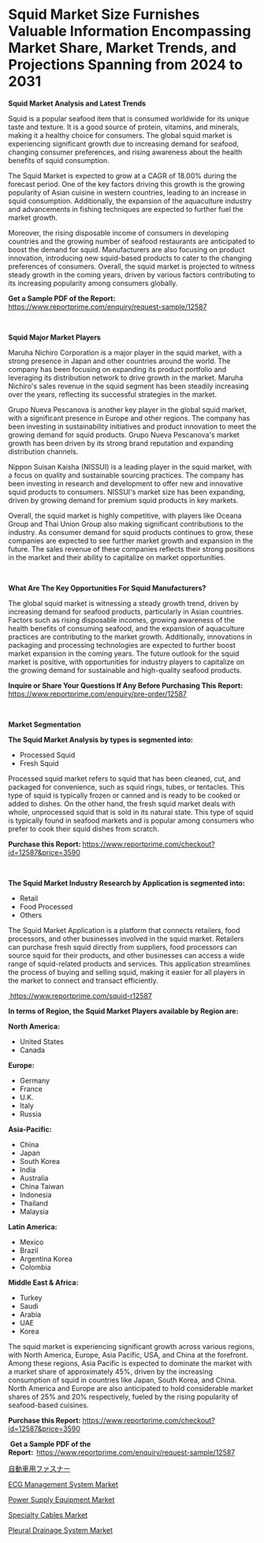 <p><h1>Squid Market Size Furnishes Valuable Information Encompassing Market Share, Market Trends, and Projections Spanning from 2024 to 2031</h1></p><p><strong>Squid Market Analysis and Latest Trends</strong></p>
<p><p>Squid is a popular seafood item that is consumed worldwide for its unique taste and texture. It is a good source of protein, vitamins, and minerals, making it a healthy choice for consumers. The global squid market is experiencing significant growth due to increasing demand for seafood, changing consumer preferences, and rising awareness about the health benefits of squid consumption.</p><p>The Squid Market is expected to grow at a CAGR of 18.00% during the forecast period. One of the key factors driving this growth is the growing popularity of Asian cuisine in western countries, leading to an increase in squid consumption. Additionally, the expansion of the aquaculture industry and advancements in fishing techniques are expected to further fuel the market growth.</p><p>Moreover, the rising disposable income of consumers in developing countries and the growing number of seafood restaurants are anticipated to boost the demand for squid. Manufacturers are also focusing on product innovation, introducing new squid-based products to cater to the changing preferences of consumers. Overall, the squid market is projected to witness steady growth in the coming years, driven by various factors contributing to its increasing popularity among consumers globally.</p></p>
<p><strong>Get a Sample PDF of the Report:&nbsp;</strong> <a href="https://www.reportprime.com/enquiry/request-sample/12587">https://www.reportprime.com/enquiry/request-sample/12587</a></p>
<p>&nbsp;</p>
<p><strong>Squid Major Market Players</strong></p>
<p><p>Maruha Nichiro Corporation is a major player in the squid market, with a strong presence in Japan and other countries around the world. The company has been focusing on expanding its product portfolio and leveraging its distribution network to drive growth in the market. Maruha Nichiro's sales revenue in the squid segment has been steadily increasing over the years, reflecting its successful strategies in the market.</p><p>Grupo Nueva Pescanova is another key player in the global squid market, with a significant presence in Europe and other regions. The company has been investing in sustainability initiatives and product innovation to meet the growing demand for squid products. Grupo Nueva Pescanova's market growth has been driven by its strong brand reputation and expanding distribution channels.</p><p>Nippon Suisan Kaisha (NISSUI) is a leading player in the squid market, with a focus on quality and sustainable sourcing practices. The company has been investing in research and development to offer new and innovative squid products to consumers. NISSUI's market size has been expanding, driven by growing demand for premium squid products in key markets.</p><p>Overall, the squid market is highly competitive, with players like Oceana Group and Thai Union Group also making significant contributions to the industry. As consumer demand for squid products continues to grow, these companies are expected to see further market growth and expansion in the future. The sales revenue of these companies reflects their strong positions in the market and their ability to capitalize on market opportunities.</p></p>
<p>&nbsp;</p>
<p><strong>What Are The Key Opportunities For Squid Manufacturers?</strong></p>
<p><p>The global squid market is witnessing a steady growth trend, driven by increasing demand for seafood products, particularly in Asian countries. Factors such as rising disposable incomes, growing awareness of the health benefits of consuming seafood, and the expansion of aquaculture practices are contributing to the market growth. Additionally, innovations in packaging and processing technologies are expected to further boost market expansion in the coming years. The future outlook for the squid market is positive, with opportunities for industry players to capitalize on the growing demand for sustainable and high-quality seafood products.</p></p>
<p><strong>Inquire or Share Your Questions If Any Before Purchasing This Report:</strong> <a href="https://www.reportprime.com/enquiry/pre-order/12587">https://www.reportprime.com/enquiry/pre-order/12587</a></p>
<p>&nbsp;</p>
<p><strong>Market Segmentation</strong></p>
<p><strong>The Squid Market Analysis by types is segmented into:</strong></p>
<p><ul><li>Processed Squid</li><li>Fresh Squid</li></ul></p>
<p><p>Processed squid market refers to squid that has been cleaned, cut, and packaged for convenience, such as squid rings, tubes, or tentacles. This type of squid is typically frozen or canned and is ready to be cooked or added to dishes. On the other hand, the fresh squid market deals with whole, unprocessed squid that is sold in its natural state. This type of squid is typically found in seafood markets and is popular among consumers who prefer to cook their squid dishes from scratch.</p></p>
<p><strong>Purchase this Report:&nbsp;</strong><a href="https://www.reportprime.com/checkout?id=12587&price=3590">https://www.reportprime.com/checkout?id=12587&price=3590</a></p>
<p>&nbsp;</p>
<p><strong>The Squid Market Industry Research by Application is segmented into:</strong></p>
<p><ul><li>Retail</li><li>Food Processed</li><li>Others</li></ul></p>
<p><p>The Squid Market Application is a platform that connects retailers, food processors, and other businesses involved in the squid market. Retailers can purchase fresh squid directly from suppliers, food processors can source squid for their products, and other businesses can access a wide range of squid-related products and services. This application streamlines the process of buying and selling squid, making it easier for all players in the market to connect and transact efficiently.</p></p>
<p><a href="https://www.reportprime.com/squid-r12587">&nbsp;https://www.reportprime.com/squid-r12587</a></p>
<p><strong>In terms of Region, the Squid Market Players available by Region are:</strong></p>
<p>
    <p> <strong> North America: </strong>
        <ul>
            <li>United States</li>
            <li>Canada</li>
        </ul>
        </p> 
    <p> <strong> Europe: </strong>
        <ul>
            <li>Germany</li>
            <li>France</li>
            <li>U.K.</li>
            <li>Italy</li>
            <li>Russia</li>
        </ul>
        </p> 
    <p> <strong> Asia-Pacific: </strong>
        <ul>
            <li>China</li>
            <li>Japan</li>
            <li>South Korea</li>
            <li>India</li>
            <li>Australia</li>
            <li>China Taiwan</li>
            <li>Indonesia</li>
            <li>Thailand</li>
            <li>Malaysia</li>
        </ul>
        </p> 
    <p> <strong> Latin America: </strong>
        <ul>
            <li>Mexico</li>
            <li>Brazil</li>
            <li>Argentina Korea</li>
            <li>Colombia</li>
        </ul>
        </p> 
    <p> <strong> Middle East & Africa: </strong>
        <ul>
            <li>Turkey</li>
            <li>Saudi</li>
            <li>Arabia</li>
            <li>UAE</li>
            <li>Korea</li>
        </ul>
    </p>
    </p>
<p><p>The squid market is experiencing significant growth across various regions, with North America, Europe, Asia Pacific, USA, and China at the forefront. Among these regions, Asia Pacific is expected to dominate the market with a market share of approximately 45%, driven by the increasing consumption of squid in countries like Japan, South Korea, and China. North America and Europe are also anticipated to hold considerable market shares of 25% and 20% respectively, fueled by the rising popularity of seafood-based cuisines.</p></p>
<p><strong>Purchase this Report: </strong><a href="https://www.reportprime.com/checkout?id=12587&price=3590">https://www.reportprime.com/checkout?id=12587&price=3590</a></p>
<p>&nbsp;<strong>Get a Sample PDF of the Report:&nbsp;&nbsp;</strong><a href="https://www.reportprime.com/enquiry/request-sample/12587">https://www.reportprime.com/enquiry/request-sample/12587</a></p>
<p><strong></strong></p>
<p><p><a href="https://medium.com/@gregoriookeefe2023/%E8%87%AA%E5%8B%95%E8%BB%8A%E7%94%A8%E3%83%95%E3%82%A1%E3%82%B9%E3%83%8A%E3%83%BC%E5%B8%82%E5%A0%B4%E3%81%AE%E8%A6%8F%E6%A8%A1-%E3%82%B7%E3%82%A7%E3%82%A2-%E3%83%88%E3%83%AC%E3%83%B3%E3%83%89%E5%88%86%E6%9E%90%E3%83%AC%E3%83%9D%E3%83%BC%E3%83%88-%E8%A3%BD%E5%93%81%E5%88%A5-%E3%83%8D%E3%82%B8%E4%BB%98%E3%81%8D%E3%83%95%E3%82%A1%E3%82%B9%E3%83%8A%E3%83%BC-%E9%9D%9E%E3%83%8D%E3%82%B8%E4%BB%98%E3%81%8D%E3%83%95%E3%82%A1%E3%82%B9%E3%83%8A%E3%83%BC-%E3%81%8A%E3%82%88%E3%81%B3%E3%82%BB%E3%82%B0%E3%83%A1%E3%83%B3%E3%83%88%E4%BA%88%E6%B8%AC-2024%E5%B9%B4-2031%E5%B9%B4-a9a9222d7ea3">自動車用ファスナー</a></p><p><a href="https://medium.com/@chloeconn57/ecg-management-system-industry-analysis-report-its-market-size-share-trends-by-application-b35bd00a5351">ECG Management System Market</a></p><p><a href="https://github.com/sifatuddin25/Market-Research-Report-List-2/blob/main/power-supply-equipment-market.md">Power Supply Equipment Market</a></p><p><a href="https://github.com/wrwgzwbr35/Market-Research-Report-List-2/blob/main/specialty-cables-market.md">Specialty Cables Market</a></p><p><a href="https://medium.com/@fosterfahey1016/global-pleural-drainage-system-market-focus-on-application-end-use-industry-type-equipment-and-e5126cd47e43">Pleural Drainage System Market</a></p></p>